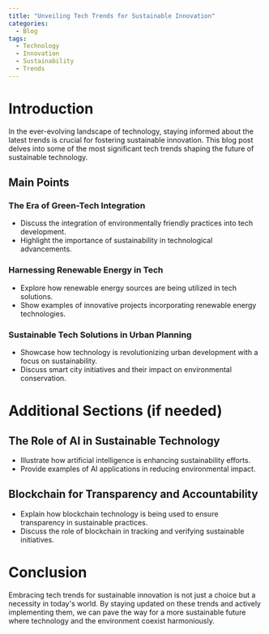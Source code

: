 ```yaml
---
title: "Unveiling Tech Trends for Sustainable Innovation"
categories:
  - Blog
tags:
  - Technology
  - Innovation
  - Sustainability
  - Trends
---
```


# Introduction
In the ever-evolving landscape of technology, staying informed about the latest trends is crucial for fostering sustainable innovation. This blog post delves into some of the most significant tech trends shaping the future of sustainable technology.

## Main Points
### The Era of Green-Tech Integration
- Discuss the integration of environmentally friendly practices into tech development.
- Highlight the importance of sustainability in technological advancements.

### Harnessing Renewable Energy in Tech
- Explore how renewable energy sources are being utilized in tech solutions.
- Show examples of innovative projects incorporating renewable energy technologies.

### Sustainable Tech Solutions in Urban Planning
- Showcase how technology is revolutionizing urban development with a focus on sustainability.
- Discuss smart city initiatives and their impact on environmental conservation.

# Additional Sections (if needed)
## The Role of AI in Sustainable Technology
- Illustrate how artificial intelligence is enhancing sustainability efforts.
- Provide examples of AI applications in reducing environmental impact.

## Blockchain for Transparency and Accountability
- Explain how blockchain technology is being used to ensure transparency in sustainable practices.
- Discuss the role of blockchain in tracking and verifying sustainable initiatives.

# Conclusion
Embracing tech trends for sustainable innovation is not just a choice but a necessity in today's world. By staying updated on these trends and actively implementing them, we can pave the way for a more sustainable future where technology and the environment coexist harmoniously.